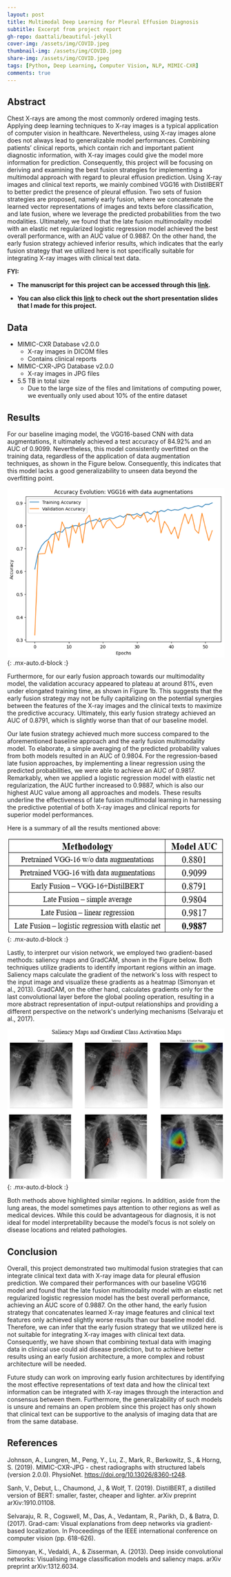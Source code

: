 ```yaml
---
layout: post
title: Multimodal Deep Learning for Pleural Effusion Diagnosis
subtitle: Excerpt from project report
gh-repo: daattali/beautiful-jekyll
cover-img: /assets/img/COVID.jpeg
thumbnail-img: /assets/img/COVID.jpeg
share-img: /assets/img/COVID.jpeg
tags: [Python, Deep Learning, Computer Vision, NLP, MIMIC-CXR]
comments: true
---
```



## Abstract
Chest X-rays are among the most commonly ordered imaging tests. Applying deep learning techniques to X-ray images is a typical application of computer vision in healthcare. Nevertheless, using X-ray images alone does not always lead to generalizable model performances. Combining patients’ clinical reports, which contain rich and important patient diagnostic information, with X-ray images could give the model more information for prediction. Consequently, this project will be focusing on deriving and examining the best fusion strategies for implementing a multimodal approach with regard to pleural effusion prediction. Using X-ray images and clinical text reports, we mainly combined VGG16 with DistilBERT to better predict the presence of pleural effusion. Two sets of fusion strategies are proposed, namely early fusion, where we concatenate the learned vector representations of images and texts before classification, and late fusion, where we leverage the predicted probabilities from the two modalities. Ultimately, we found that the late fusion multimodality model with an elastic net regularized logistic regression model achieved the best overall performance, with an AUC value of 0.9887. On the other hand, the early fusion strategy achieved inferior results, which indicates that the early fusion strategy that we utilized here is not specifically suitable for integrating X-ray images with clinical text data.


**FYI:**

- **The manuscript for this project can be accessed through this [link](/assets/pdf/Pleural_Effusion_Multimodal_Deep_Learning.pdf).**

- **You can also click this [link](https://docs.google.com/presentation/d/1b0KqUYQFOT9HYibQCC77nqMCveSSe9pHJa5vpG1ZnjI/edit?usp=sharing) to check out the short presentation slides that I made for this project.**


## Data
- MIMIC-CXR Database v2.0.0
  - X-ray images in DICOM files
  - Contains clinical reports
- MIMIC-CXR-JPG Database v2.0.0
  - X-ray images in JPG files
- 5.5 TB in total size
  - Due to the large size of the files and limitations of computing power, we eventually only used about 10% of the entire dataset

## Results

For our baseline imaging model, the VGG16-based CNN with data augmentations, it ultimately achieved a test accuracy of 84.92% and an AUC of 0.9099. Nevertheless, this model consistently overfitted on the training data, regardless of the application of data augmentation techniques, as shown in the Figure below. Consequently, this indicates that this model lacks a good generalizability to unseen data beyond the overfitting point.

![Accuracy_Evolution](/assets/img/PE_AccuracyPlot.png){: .mx-auto.d-block :}

Furthermore, for our early fusion approach towards our multimodality model, the validation accuracy appeared to plateau at around 81%, even under elongated training time, as shown in Figure 1b. This suggests that the early fusion strategy may not be fully capitalizing on the potential synergies between the features of the X-ray images and the clinical texts to maximize the predictive accuracy. Ultimately, this early fusion strategy achieved an AUC of 0.8791, which is slightly worse than that of our baseline model.

Our late fusion strategy achieved much more success compared to the aforementioned baseline approach and the early fusion multimodality model. To elaborate, a simple averaging of the predicted probability values from both models resulted in an AUC of 0.9804. For the regression-based late fusion approaches, by implementing a linear regression using the predicted probabilities, we were able to achieve an AUC of 0.9817. Remarkably, when we applied a logistic regression model with elastic net regularization, the AUC further increased to 0.9887, which is also our highest AUC value among all approaches and models. These results underline the effectiveness of late fusion multimodal learning in harnessing the predictive potential of both X-ray images and clinical reports for superior model performances.

Here is a summary of all the results mentioned above:

![Results_Summary](/assets/img/PE_IMG1.png){: .mx-auto.d-block :}

Lastly, to interpret our vision network, we employed two gradient-based methods: saliency maps and GradCAM, shown in the Figure below. Both techniques utilize gradients to identify important regions within an image. Saliency maps calculate the gradient of the network's loss with respect to the input image and visualize these gradients as a heatmap (Simonyan et al., 2013). GradCAM, on the other hand, calculates gradients only for the last convolutional layer before the global pooling operation, resulting in a more abstract representation of input-output relationships and providing a different perspective on the network's underlying mechanisms (Selvaraju et al., 2017). 

![Model_Interpretability](/assets/img/PE_SM_GradCAM.png){: .mx-auto.d-block :}

Both methods above highlighted similar regions. In addition, aside from the lung areas, the model sometimes pays attention to other regions as well as medical devices. While this could be advantageous for diagnosis, it is not ideal for model interpretability because the model’s focus is not solely on disease locations and related pathologies.

## Conclusion

Overall, this project demonstrated two multimodal fusion strategies that can integrate clinical text data with X-ray image data for pleural effusion prediction. We compared their performances with our baseline VGG16 model and found that the late fusion multimodality model with an elastic net regularized logistic regression model has the best overall performance, achieving an AUC score of 0.9887. On the other hand, the early fusion strategy that concatenates learned X-ray image features and clinical text features only achieved slightly worse results than our baseline model did. Therefore, we can infer that the early fusion strategy that we utilized here is not suitable for integrating X-ray images with clinical text data. Consequently, we have shown that combining textual data with imaging data in clinical use could aid disease prediction, but to achieve better results using an early fusion architecture, a more complex and robust architecture will be needed. 

Future study can work on improving early fusion architectures by identifying the most effective representations of text data and how the clinical text information can be integrated with X-ray images through the interaction and consensus between them. Furthermore, the generalizability of such models is unsure and remains an open problem since this project has only shown that clinical text can be supportive to the analysis of imaging data that are from the same database.

## References

Johnson, A., Lungren, M., Peng, Y., Lu, Z., Mark, R., Berkowitz, S., & Horng, S. (2019). MIMIC-CXR-JPG - chest radiographs with structured labels (version 2.0.0). PhysioNet. https://doi.org/10.13026/8360-t248.

Sanh, V., Debut, L., Chaumond, J., & Wolf, T. (2019). DistilBERT, a distilled version of BERT: smaller, faster, cheaper and lighter. arXiv preprint arXiv:1910.01108.

Selvaraju, R. R., Cogswell, M., Das, A., Vedantam, R., Parikh, D., & Batra, D. (2017). Grad-cam: Visual explanations from deep networks via gradient-based localization. In Proceedings of the IEEE international conference on computer vision (pp. 618-626).

Simonyan, K., Vedaldi, A., & Zisserman, A. (2013). Deep inside convolutional networks: Visualising image classification models and saliency maps. arXiv preprint arXiv:1312.6034.

